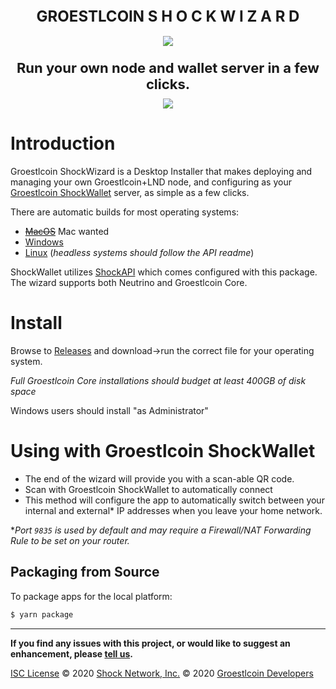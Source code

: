 <div align="center" style="display: flex; width: 100%; align-items: center; justify-content: center; flex-direction: column">
  <span style="font-size: 24px;font-weight: bold;">GROESTLCOIN S H O C K W I Z A R D</span><br>
  <img src="https://raw.githubusercontent.com/Groestlcoin/shocknet-wizard/HEAD/resources/screens.png" style="margin-bottom: 5px" /><br>
  <span style="font-size: 22px;font-weight: bold;">Run your own node and wallet server in a few clicks.</span>
  <div style="margin-top: 10px;">
    <a href="https://ci.appveyor.com/project/Emad-salah/wizard-q98nu">
      <img src="https://ci.appveyor.com/api/projects/status/xede0f6xagl1bjf6?svg=true" />
    </a>
  </div>
</div>

# Introduction

Groestlcoin ShockWizard is a Desktop Installer that makes deploying and managing your own Groestlcoin+LND node, and configuring as your [Groestlcoin ShockWallet](https://github.com/Groestlcoin/shocknet-wallet) server, as simple as a few clicks. 

There are automatic builds for most operating systems:
- ~~[MacOS](https://github.com/Groestlcoin/ShockWizard/releases)~~ Mac wanted
- [Windows](https://github.com/Groestlcoin/ShockWizard/releases)
- [Linux](https://github.com/Groestlcoin/ShockWizard/releases) (*headless systems should follow the API readme*)

ShockWallet utilizes [ShockAPI](https://github.com/Groestlcoin/shocknet-api) which comes configured with this package. The wizard supports both Neutrino and Groestlcoin Core.



# Install

Browse to [Releases](https://github.com/Groestlcoin/ShockWizard/releases) and download->run the correct file for your operating system. 

*Full Groestlcoin Core installations should budget at least 400GB of disk space*

Windows users should install "as Administrator" 


# Using with Groestlcoin ShockWallet
- The end of the wizard will provide you with a scan-able QR code. 
- Scan with Groestlcoin ShockWallet to automatically connect
- This method will configure the app to automatically switch between your internal and external* IP addresses when you leave your home network.

**Port `9835` is used by default and may require a Firewall/NAT Forwarding Rule to be set on your router.*

## Packaging from Source

To package apps for the local platform:

```bash
$ yarn package
```


<hr></hr>

**If you find any issues with this project, or would like to suggest an enhancement, please [tell us](https://github.com/Groestlcoin/ShockWizard/issues).**

[ISC License](https://opensource.org/licenses/ISC)
© 2020 [Shock Network, Inc.](http://shock.network)
© 2020 [Groestlcoin Developers](https://groestlcoin.org)
